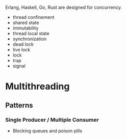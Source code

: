 Erlang, Haskell, Go, Rust are designed for concurrency.

- thread confinement
- shared state
- immutability
- thread local state
- synchronization
- dead lock
- live lock
- lock
- trap
- signal

# Multithreading

## Patterns

### Single Producer / Multiple Consumer
- Blocking queues and poison pills
